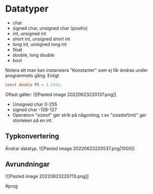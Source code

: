 # Datatyper
- char
- signed char, unsigned char (positiv)
- int, unsigned int
- short int, unsigned short int
- long int, unsigned long int
- float
- double, long double
- bool

Notera att man kan instansiera "Konstanter" som ej får ändras under programmets gång. Enligt
```c
const double PI = 3.1415;
```

Oftast gäller:
![[Pasted image 20220623220137.png]]
- Unsigned char 0-255
- signed char -128-127
- Operatorn "sizeof" ger strlk på någonting, t.ex "sizedof(int)" ger storleken på en int. 

## Typkonvertering
Ändrar datatyp.
![[Pasted image 20220623220537.png|1000]]

## Avrundningar
![[Pasted image 20220623220713.png]]

#prog 